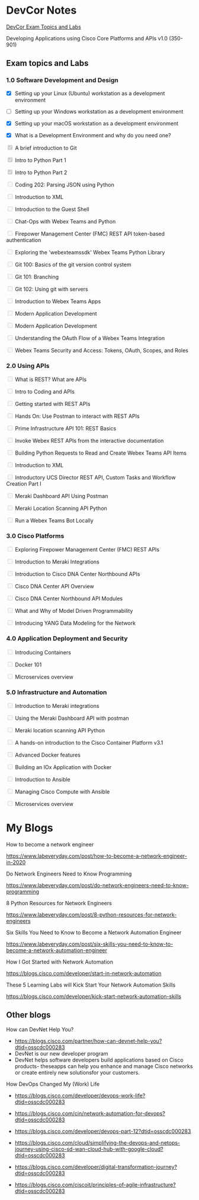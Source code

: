 # DevCor Notes

[DevCor Exam Topics and Labs](https://developer.cisco.com/certification/exam-topic-core/)

Developing Applications using Cisco Core Platforms and APIs v1.0 (350-901)

## Exam topics and Labs

### 1.0 Software Development and Design

- [x] Setting up your Linux (Ubuntu) workstation as a development environment

- [ ]  Setting up your Windows workstation as a development environment

- [x] Setting up your macOS workstation as a development environment 
- [x] What is a Development Environment and why do you need one?

<input type="checkbox" disabled checked/>  A brief introduction to Git

<input type="checkbox" disabled checked/>  Intro to Python Part 1

<input type="checkbox" disabled checked/>  Intro to Python Part 2

<input type="checkbox" disabled />  Coding 202: Parsing JSON using Python

<input type="checkbox" disabled />  Introduction to XML

<input type="checkbox" disabled />  Introduction to the Guest Shell

<input type="checkbox" disabled />  Chat-Ops with Webex Teams and Python

<input type="checkbox" disabled />  Firepower Management Center (FMC) REST API token-based authentication

<input type="checkbox" disabled />  Exploring the 'webexteamssdk' Webex Teams Python Library

<input type="checkbox" disabled />  Git 100: Basics of the git version control system

<input type="checkbox" disabled />  Git 101: Branching

<input type="checkbox" disabled />  Git 102: Using git with servers

<input type="checkbox" disabled />  Introduction to Webex Teams Apps

<input type="checkbox" disabled />  Modern Application Development

<input type="checkbox" disabled />  Modern Application Development

<input type="checkbox" disabled />  Understanding the OAuth Flow of a Webex Teams Integration

<input type="checkbox" disabled />  Webex Teams Security and Access: Tokens, OAuth, Scopes, and Roles


### 2.0 Using APIs

<input type="checkbox" disabled /> What is REST? What are APIs


<input type="checkbox" disabled /> Intro to Coding and APIs

<input type="checkbox" disabled /> Getting started with REST APIs

<input type="checkbox" disabled /> Hands On: Use Postman to interact with REST APIs

<input type="checkbox" disabled /> Prime Infrastructure API 101: REST Basics

<input type="checkbox" disabled /> Invoke Webex REST APIs from the interactive documentation

<input type="checkbox" disabled /> Building Python Requests to Read and Create Webex Teams API Items

<input type="checkbox" disabled /> Introduction to XML

<input type="checkbox" disabled /> Introductory UCS Director REST API, Custom Tasks and Workflow Creation Part I

<input type="checkbox" disabled /> Meraki Dashboard API Using Postman

<input type="checkbox" disabled /> Meraki Location Scanning API Python

<input type="checkbox" disabled /> Run a Webex Teams Bot Locally


### 3.0 Cisco Platforms

<input type="checkbox" disabled /> Exploring Firepower Management Center (FMC) REST APIs

<input type="checkbox" disabled /> Introduction to Meraki Integrations

<input type="checkbox" disabled /> Introduction to Cisco DNA Center Northbound APIs

<input type="checkbox" disabled /> Cisco DNA Center API Overview

<input type="checkbox" disabled /> Cisco DNA Center Northbound API Modules

<input type="checkbox" disabled /> What and Why of Model Driven Programmability

<input type="checkbox" disabled /> Introducing YANG Data Modeling for the Network


### 4.0 Application Deployment and Security

<input type="checkbox" disabled /> Introducing Containers

<input type="checkbox" disabled /> Docker 101

<input type="checkbox" disabled /> Microservices overview


### 5.0 Infrastructure and Automation

<input type="checkbox" disabled /> Introduction to Meraki integrations

<input type="checkbox" disabled /> Using the Meraki Dashboard API with postman

<input type="checkbox" disabled /> Meraki location scanning API Python

<input type="checkbox" disabled /> A hands-on introduction to the Cisco Container Platform v3.1

<input type="checkbox" disabled /> Advanced Docker features

<input type="checkbox" disabled /> Building an IOx Application with Docker

<input type="checkbox" disabled /> Introduction to Ansible

<input type="checkbox" disabled /> Managing Cisco Compute with Ansible

<input type="checkbox" disabled /> Microservices overview


# My Blogs 

How to become a network engineer

https://www.labeveryday.com/post/how-to-become-a-network-engineer-in-2020

Do Network Engineers Need to Know Programming

https://www.labeveryday.com/post/do-network-engineers-need-to-know-programming

8 Python Resources for Network Engineers

https://www.labeveryday.com/post/8-python-resources-for-network-engineers

Six Skills You Need to Know to Become a Network Automation Engineer

https://www.labeveryday.com/post/six-skills-you-need-to-know-to-become-a-network-automation-engineer

How I Got Started with Network Automation

https://blogs.cisco.com/developer/start-in-network-automation

These 5 Learning Labs will Kick Start Your Network Automation Skills

https://blogs.cisco.com/developer/kick-start-network-automation-skills





## Other blogs 

How can DevNet Help You?
- https://blogs.cisco.com/partner/how-can-devnet-help-you?dtid=osscdc000283
- DevNet is our new developer program
- DevNet helps software developers build applications based on Cisco products- theseapps can help you enhance and manage Cisco networks or create entirely new solutionsfor your customers. 


How DevOps Changed My (Work) Life
- https://blogs.cisco.com/developer/devops-work-life?dtid=osscdc000283

- https://blogs.cisco.com/cin/network-automation-for-devops?dtid=osscdc000283

- https://blogs.cisco.com/developer/devops-part-12?dtid=osscdc000283

- https://blogs.cisco.com/cloud/simplifying-the-devops-and-netops-journey-using-cisco-sd-wan-cloud-hub-with-google-cloud?dtid=osscdc000283

- https://blogs.cisco.com/developer/digital-transformation-journey?dtid=osscdc000283


- https://blogs.cisco.com/ciscoit/principles-of-agile-infrastructure?dtid=osscdc000283
